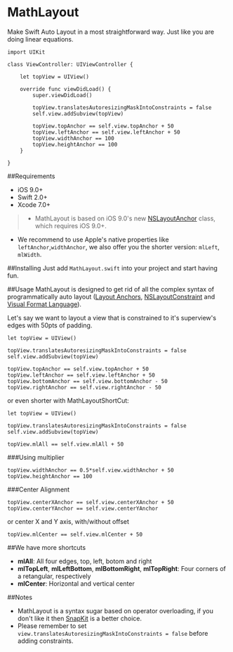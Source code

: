 # MathLayout
Make Swift Auto Layout in a most straightforward way. Just like you are doing linear equations.

```
import UIKit

class ViewController: UIViewController {

    let topView = UIView()
    
    override func viewDidLoad() {
        super.viewDidLoad()
        
        topView.translatesAutoresizingMaskIntoConstraints = false
        self.view.addSubview(topView)
        
        topView.topAnchor == self.view.topAnchor + 50
        topView.leftAnchor == self.view.leftAnchor + 50
        topView.widthAnchor == 100
        topView.heightAnchor == 100
    }
  
}
```
##Requirements
- iOS 9.0+
- Swift 2.0+
- Xcode 7.0+

> - MathLayout is based on iOS 9.0's new [NSLayoutAnchor](https://developer.apple.com/library/mac/documentation/AppKit/Reference/NSLayoutAnchor_ClassReference/) 
class, which requires iOS 9.0+. 
- We recommend to use Apple's native properties like `leftAnchor`,`widthAnchor`, we also offer you the shorter version: `mlLeft`,
`mlWidth`.

##Installing
Just add `MathLayout.swift` into your project and start having fun.

##Usage
MathLayout is designed to get rid of all the complex syntax of programmatically auto layout 
([Layout Anchors](https://developer.apple.com/library/mac/documentation/AppKit/Reference/NSLayoutAnchor_ClassReference/), 
[NSLayoutConstraint](https://developer.apple.com/library/ios/documentation/AppKit/Reference/NSLayoutConstraint_Class/index.html#//apple_ref/occ/cl/NSLayoutConstraint) and 
[Visual Format Language](https://developer.apple.com/library/ios/documentation/UserExperience/Conceptual/AutolayoutPG/VisualFormatLanguage.html#//apple_ref/doc/uid/TP40010853-CH27-SW1)).

Let's say we want to layout a view that is constrained to it's superview's edges with 50pts of padding.

```
let topView = UIView()
  
topView.translatesAutoresizingMaskIntoConstraints = false
self.view.addSubview(topView)

topView.topAnchor == self.view.topAnchor + 50
topView.leftAnchor == self.view.leftAnchor + 50
topView.bottomAnchor == self.view.bottomAnchor - 50
topView.rightAnchor == self.view.rightAnchor - 50
```

or even shorter with MathLayoutShortCut:

```
let topView = UIView()
	
topView.translatesAutoresizingMaskIntoConstraints = false
self.view.addSubview(topView)
	
topView.mlAll == self.view.mlAll + 50
```

###Using multiplier

```
topView.widthAnchor == 0.5*self.view.widthAnchor + 50
topView.heightAnchor == 100
```

###Center Alignment

```
topView.centerXAnchor == self.view.centerXAnchor + 50
topView.centerYAnchor == self.view.centerYAnchor
```

or center X and Y axis, with/without offset

```
topView.mlCenter == self.view.mlCenter + 50
```

##We have more shortcuts
- **mlAll**: All four edges, top, left, botom and right
- **mlTopLeft**, **mlLeftBottom**, **mlBottomRight**, **mlTopRight**: Four corners of a retangular, respectively
- **mlCenter**: Horizontal and vertical center

##Notes
- MathLayout is a syntax sugar based on operator overloading, if you don't like it then [SnapKit](https://github.com/SnapKit/SnapKit) is a better choice.
- Please remember to set `view.translatesAutoresizingMaskIntoConstraints = false` before adding constraints.